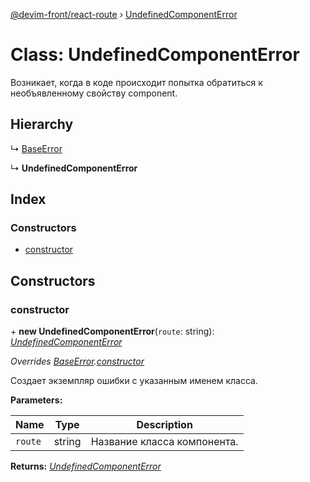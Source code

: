 [@devim-front/react-route](../README.md) › [UndefinedComponentError](undefinedcomponenterror.md)

# Class: UndefinedComponentError

Возникает, когда в коде происходит попытка обратиться к необъявленному
свойству component.

## Hierarchy

  ↳ [BaseError](baseerror.md)

  ↳ **UndefinedComponentError**

## Index

### Constructors

* [constructor](undefinedcomponenterror.md#markdown-header-constructor)

## Constructors

### <a id="markdown-header-constructor" name="markdown-header-constructor"></a>  constructor

\+ **new UndefinedComponentError**(`route`: string): *[UndefinedComponentError](undefinedcomponenterror.md)*

*Overrides [BaseError](baseerror.md).[constructor](baseerror.md#markdown-header-constructor)*

Создает экземпляр ошибки с указанным именем класса.

**Parameters:**

Name | Type | Description |
------ | ------ | ------ |
`route` | string | Название класса компонента.  |

**Returns:** *[UndefinedComponentError](undefinedcomponenterror.md)*
